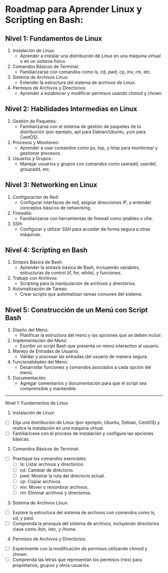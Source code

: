 # Roadmap para Aprender Linux y Scripting en Bash:

## Nivel 1: Fundamentos de Linux

1. Instalación de Linux:
    - Aprender a instalar una distribución de Linux en una máquina virtual o en un sistema físico.
2. Comandos Básicos de Terminal:
    - Familiarizarse con comandos como ls, cd, pwd, cp, mv, rm, etc.
3. Sistema de Archivos Linux:
    - Entender la estructura del sistema de archivos de Linux.
4. Permisos de Archivos y Directorios:
    - Aprender a establecer y modificar permisos usando chmod y chown.

## Nivel 2: Habilidades Intermedias en Linux

1. Gestión de Paquetes:
    - Familiarizarse con el sistema de gestión de paquetes de tu distribución (por ejemplo, apt para Debian/Ubuntu, yum para CentOS).
2. Procesos y Monitoreo:
    - Aprender a usar comandos como ps, top, y htop para monitorear y gestionar procesos.
3. Usuarios y Grupos:
    - Manejar usuarios y grupos con comandos como useradd, userdel, groupadd, etc.

## Nivel 3: Networking en Linux

1. Configuración de Red:
    - Configurar interfaces de red, asignar direcciones IP, y entender conceptos básicos de networking.
2. Firewalls:
    - Familiarizarse con herramientas de firewall como iptables o ufw.
3. SSH:
    - Configurar y utilizar SSH para acceder de forma segura a otras máquinas.

## Nivel 4: Scripting en Bash

1. Sintaxis Básica de Bash:
    - Aprender la sintaxis básica de Bash, incluyendo variables, estructuras de control (if, for, while), y funciones.
2. Trabajo con Archivos:
    - Scripting para la manipulación de archivos y directorios.
3. Automatización de Tareas:
    - Crear scripts que automatizan tareas comunes del sistema.

## Nivel 5: Construcción de un Menú con Script Bash

1. Diseño del Menú:
    - Planificar la estructura del menú y las opciones que se deben incluir.
2. Implementación del Menú:
    - Escribir un script Bash que presenta un menú interactivo al usuario.
3. Manejo de Entradas de Usuario:
    - Validar y procesar las entradas del usuario de manera segura.
4. Funcionalidades del Menú:
    - Desarrollar funciones y comandos asociados a cada opción del menú.
5. Documentación:
    - Agregar comentarios y documentación para que el script sea comprensible y mantenible.

---

Nivel 1: Fundamentos de Linux
1. Instalación de Linux:
- [ ]  Elija una distribución de Linux (por ejemplo, Ubuntu, Debian, CentOS) y realice la instalación en una máquina virtual.
- [ ] Familiarícese con el proceso de instalación y configure las opciones básicas.

2. Comandos Básicos de Terminal:

- [ ] Practique los comandos esenciales:
    - [ ] ls: Listar archivos y directorios.
    - [ ] cd: Cambiar de directorio.
    - [ ] pwd: Mostrar la ruta del directorio actual.
    - [ ] cp: Copiar archivos.
    - [ ] mv: Mover o renombrar archivos.
    - [ ] rm: Eliminar archivos y directorios.

3. Sistema de Archivos Linux:
- [ ] Explore la estructura del sistema de archivos con comandos como ls, cd, y pwd.
- [ ] Comprenda la jerarquía del sistema de archivos, incluyendo directorios clave como /bin, /etc, y /home.
4. Permisos de Archivos y Directorios:
- [ ] Experimente con la modificación de permisos utilizando chmod y chown.
- [ ] Comprenda las letras que representan los permisos (rwx) para propietarios, grupos y otros usuarios.
